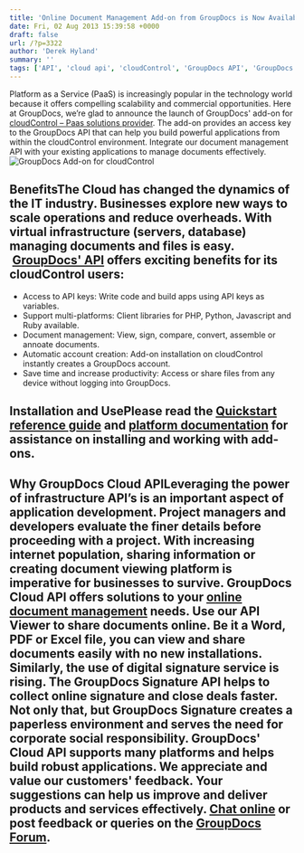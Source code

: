 ```yaml
---
title: 'Online Document Management Add-on from GroupDocs is Now Available for cloudControl'
date: Fri, 02 Aug 2013 15:39:58 +0000
draft: false
url: /?p=3322
author: 'Derek Hyland'
summary: ''
tags: ['API', 'cloud api', 'cloudControl', 'GroupDocs API', 'GroupDocs API SDK', 'GroupDocs Cloud Api', 'GroupDocs Document Management', 'zArchive']
---
```


Platform as a Service (PaaS) is increasingly popular in the technology world because it offers compelling scalability and commercial opportunities. Here at GroupDocs, we’re glad to announce the launch of GroupDocs' add-on for [cloudControl – Paas solutions provider](https://www.cloudcontrol.com/). The add-on provides an access key to the GroupDocs API that can help you build powerful applications from within the cloudControl environment. Integrate our document management API with your existing applications to manage documents effectively. ![GroupDocs Add-on for cloudControl](https://blog.groupdocs.com/wp-content/uploads/sites/4/2013/08/Cloud-Control-logo-centered.png "Cloud-Control-logo-centered")

## BenefitsThe Cloud has changed the dynamics of the IT industry. Businesses explore new ways to scale operations and reduce overheads. With virtual infrastructure (servers, database) managing documents and files is easy.  [GroupDocs' API](http://groupdocs.com/cloud/sdk) offers exciting benefits for its cloudControl users:

*   Access to API keys: Write code and build apps using API keys as variables.
*   Support multi-platforms: Client libraries for PHP, Python, Javascript and Ruby available.
*   Document management: View, sign, compare, convert, assemble or annoate documents.
*   Automatic account creation: Add-on installation on cloudControl instantly creates a GroupDocs account.
*   Save time and increase productivity: Access or share files from any device without logging into GroupDocs.

## Installation and UsePlease read the [Quickstart reference guide](https://www.cloudcontrol.com/dev-center/Quickstart) and [platform documentation](https://www.cloudcontrol.com/dev-center/Platform%20Documentation) for assistance on installing and working with add-ons.

## Why GroupDocs Cloud APILeveraging the power of infrastructure API’s is an important aspect of application development. Project managers and developers evaluate the finer details before proceeding with a project. With increasing internet population, sharing information or creating document viewing platform is imperative for businesses to survive. GroupDocs Cloud API offers solutions to your [online document management](http://groupdocs.com/) needs. Use our API Viewer to share documents online. Be it a Word, PDF or Excel file, you can view and share documents easily with no new installations. Similarly, the use of digital signature service is rising. The GroupDocs Signature API helps to collect online signature and close deals faster. Not only that, but GroupDocs Signature creates a paperless environment and serves the need for corporate social responsibility. GroupDocs' Cloud API supports many platforms and helps build robust applications. We appreciate and value our customers' feedback. Your suggestions can help us improve and deliver products and services effectively. [Chat online](http://groupdocs.com/) or post feedback or queries on the [GroupDocs Forum](http://groupdocs.com/Community/Forums/Default.aspx).



